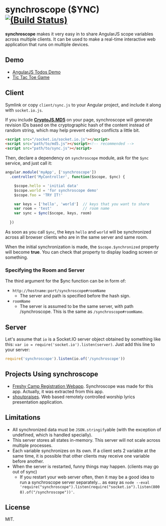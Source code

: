 synchroscope ($YNC) [![(Build Status)](https://travis-ci.org/dtinth/synchroscope.png?branch=master)](https://travis-ci.org/dtinth/synchroscope)
===================

__synchroscope__ makes it very easy in to share AngularJS scope variables across multiple clients.
It can be used to make a real-time interactive web application that runs on multiple devices.


Demo
----

* [AngularJS Todos Demo](http://jsfiddle.net/thai/MxNJM/)
* [Tic Tac Toe Game](http://jsfiddle.net/thai/8Gsyr/)


Client
------

Symlink or copy `client/sync.js` to your Angular project, and include it along with `socket.io.js`.

If you include [__CryptoJS.MD5__](https://code.google.com/p/crypto-js/) on your page, synchroscope will generate
revision IDs based on the cryptographic hash of the content instead of random string,
which may help prevent editing conflicts a little bit.

```html
<script src="/socket.io/socket.io.js"></script>
<script src="path/to/md5.js"></script><!-- recommended -->
<script src="path/to/sync.js"></script>
```

Then, declare a dependency on `synchroscope` module,
ask for the `$ync` service, and just call it:

```javascript
angular.module('myApp', ['synchroscope'])
  .controller('MyController', function($scope, $ync) {

    $scope.hello = 'initial data'
    $scope.world = 'for synchroscope demo'
    $scope.foo = 'TRY IT!'

    var keys = ['hello', 'world']  // keys that you want to share
    var room = 'test'              // room name
    var sync = $ync($scope, keys, room)
    
  })
```

As soon as you call `$ync`, the keys `hello` and `world` will be
synchronized across all browser clients who are in the same server and same room.

When the initial synchronization is made, the `$scope.$ynchronized` property will become __true__.
You can check that property to display loading screen or something.

### Specifying the Room and Server

The third argument for the $ync function can be in form of:

* `http://hostname:port/synchroscope#roomName`
    * The server and path is specified before the hash sign.
* `roomName`
    * The server is assumed to be the same server, with path /synchroscope. This is the same as `/synchroscope#roomName`.


Server
------

Let's assume that `io` is a Socket.IO server object obtained by something like this:
`var io = require('socket.io').listen(server)`. Just add this line to your server:

```javascript
require('synchroscope').listen(io.of('/synchroscope'))
```


Projects Using synchroscope
---------

* [Freshy Camp Registration Webapp](http://me.dt.in.th/page/Synchroscope). Synchroscope was made for this app. Actually, it was extracted from this app.
* [shoutpraises](https://github.com/dtinth/shoutpraises). Web based remotely controlled worship lyrics presentation application.

Limitations
-----------

* All synchronized data must be `JSON.stringify`able (with the exception of undefined, which is handled specially).
* This server stores all states in-memory. This server will not scale across multiple processes.
* Each variable synchronizes on its own. If a client sets 2 variable at the same time,
  it is possible that other clients may receive one variable before another.
* When the server is restarted, funny things may happen. (clients may go out of sync)
    * If you restart your web server often, then it may be a good idea to run a synchroscope server separately...
        as easy as `node --eval 'require("synchroscope").listen(require("socket.io").listen(8008).of("/synchroscope"))'`.




License
-------
MIT.
